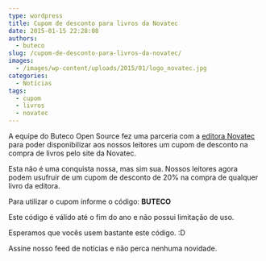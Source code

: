 ```yaml
---
type: wordpress
title: Cupom de desconto para livros da Novatec
date: 2015-01-15 22:28:08
authors:
  - buteco
slug: /cupom-de-desconto-para-livros-da-novatec/
images:
  - /images/wp-content/uploads/2015/01/logo_novatec.jpg
categories:
  - Notícias
tags:
  - cupom
  - livros
  - novatec
---
```


A equipe do Buteco Open Source fez uma parceria com a <a href="http://novatec.com.br/">editora Novatec</a> para poder disponibilizar aos nossos leitores um cupom de desconto na compra de livros pelo site da Novatec.

Esta não é uma conquista nossa, mas sim sua. Nossos leitores agora podem usufruir de um cupom de desconto de 20% na compra de qualquer livro da editora.

Para utilizar o cupom informe o código: <strong>BUTECO</strong>

Este código é válido até o fim do ano e não possui limitação de uso.

Esperamos que vocês usem bastante este código. :D

Assine nosso feed de notícias e não perca nenhuma novidade.